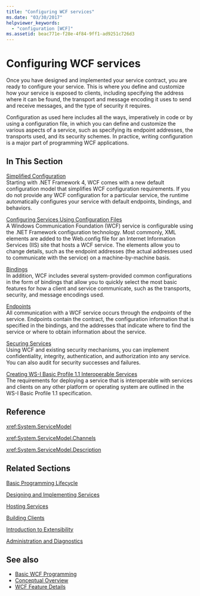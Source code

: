 ```yaml
---
title: "Configuring WCF services"
ms.date: "03/30/2017"
helpviewer_keywords: 
  - "configuration [WCF]"
ms.assetid: beac771e-f28e-4f84-9ff1-ad9251c726d3
---
```

# Configuring WCF services

Once you have designed and implemented your service contract, you are ready to configure your service. This is where you define and customize how your service is exposed to clients, including specifying the address where it can be found, the transport and message encoding it uses to send and receive messages, and the type of security it requires.  
  
 Configuration as used here includes all the ways, imperatively in code or by using a configuration file, in which you can define and customize the various aspects of a service, such as specifying its endpoint addresses, the transports used, and its security schemes. In practice, writing configuration is a major part of programming WCF applications.  
  
## In This Section  
 [Simplified Configuration](simplified-configuration.md)  
 Starting with .NET Framework 4, WCF comes with a new default configuration model that simplifies WCF configuration requirements. If you do not provide any WCF configuration for a particular service, the runtime automatically configures your service with default endpoints, bindings, and behaviors.  
  
 [Configuring Services Using Configuration Files](configuring-services-using-configuration-files.md)  
 A Windows Communication Foundation (WCF) service is configurable using the .NET Framework configuration technology. Most commonly, XML elements are added to the Web.config file for an Internet Information Services (IIS) site that hosts a WCF service. The elements allow you to change details, such as the endpoint addresses (the actual addresses used to communicate with the service) on a machine-by-machine basis.  
  
 [Bindings](bindings.md)  
 In addition, WCF includes several system-provided common configurations in the form of bindings that allow you to quickly select the most basic features for how a client and service communicate, such as the transports, security, and message encodings used.  
  
 [Endpoints](endpoints.md)  
 All communication with a WCF service occurs through the *endpoints* of the service. Endpoints contain the contract, the configuration information that is specified in the bindings, and the addresses that indicate where to find the service or where to obtain information about the service.  
  
 [Securing Services](securing-services.md)  
 Using WCF and existing security mechanisms, you can implement confidentiality, integrity, authentication, and authorization into any service. You can also audit for security successes and failures.  
  
 [Creating WS-I Basic Profile 1.1 Interoperable Services](./creating-ws-i-basic-profile-1-1-interoperable-services.md)  
 The requirements for deploying a service that is interoperable with services and clients on any other platform or operating system are outlined in the WS-I Basic Profile 1.1 specification.  
  
## Reference  
 <xref:System.ServiceModel>  
  
 <xref:System.ServiceModel.Channels>  
  
 <xref:System.ServiceModel.Description>  
  
## Related Sections  
 [Basic Programming Lifecycle](basic-programming-lifecycle.md)  
  
 [Designing and Implementing Services](designing-and-implementing-services.md)  
  
 [Hosting Services](hosting-services.md)  
  
 [Building Clients](building-clients.md)  
  
 [Introduction to Extensibility](introduction-to-extensibility.md)  
  
 [Administration and Diagnostics](./diagnostics/index.md)  
  
## See also

- [Basic WCF Programming](basic-wcf-programming.md)
- [Conceptual Overview](conceptual-overview.md)
- [WCF Feature Details](./feature-details/index.md)
